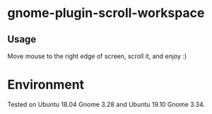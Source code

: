 # gnome-plugin-scroll-workspace
## Usage
Move mouse to the right edge of screen, scroll it, and enjoy :) 

# Environment
Tested on Ubuntu 18.04 Gnome 3.28 and Ubuntu 19.10 Gnome 3.34.
